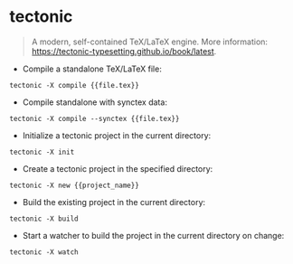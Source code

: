 # tectonic

> A modern, self-contained TeX/LaTeX engine.
> More information: <https://tectonic-typesetting.github.io/book/latest>.

- Compile a standalone TeX/LaTeX file:

`tectonic -X compile {{file.tex}}`

- Compile standalone with synctex data:

`tectonic -X compile --synctex {{file.tex}}`

- Initialize a tectonic project in the current directory:

`tectonic -X init`

- Create a tectonic project in the specified directory:

`tectonic -X new {{project_name}}`

- Build the existing project in the current directory:

`tectonic -X build`

- Start a watcher to build the project in the current directory on change:

`tectonic -X watch`
